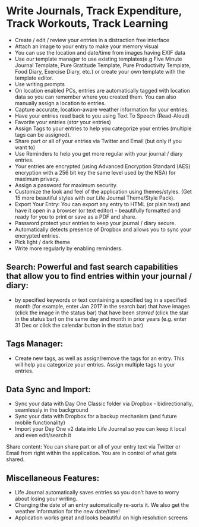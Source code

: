 # Write Journals, Track Expenditure, Track Workouts, Track Learning

- Create / edit / review your entries in a distraction free interface
- Attach an image to your entry to make your memory visual
- You can use the location and date/time from images having EXIF data
- Use our template manager to use existing templates(e.g Five Minute Journal Template, Pure Gratitude Template, Pure Productivity Template, Food Diary, Exercise Diary, etc.) or create your own template with the template editor.
- Use writing prompts
- On location enabled PCs, entries are automatically tagged with location data so you can remember where you created them. You can also manually assign a location to entries.
- Capture accurate, location-aware weather information for your entries.
- Have your entries read back to you using Text To Speech (Read-Aloud)
- Favorite your entries (_star_ your entries)
- Assign Tags to your entries to help you categorize your entries (multiple tags can be assigned).
- Share part or all of your entries via Twitter and Email (but only if you want to)
- Use Reminders to help you get more regular with your journal / diary entries.
- Your entries are encrypted (using Advanced Encryption Standard (AES) encryption with a 256 bit key the same level used by the NSA) for maximum privacy.
- Assign a password for maximum security.
- Customize the look and feel of the application using themes/styles. (Get 15 more beautiful styles with our Life Journal Theme/Style Pack).
- Export Your Entry: You can export any entry to HTML (or plain text) and have it open in a browser (or text editor) - beautifully formatted and ready for you to print or save as a PDF and share.
- Password protect your entries to keep your journal / diary secure.
- Automatically detects presence of Dropbox and allows you to sync your encrypted entries.
- Pick light / dark theme
- Write more regularly by enabling reminders.

## Search: Powerful and fast search capabilities that allow you to find entries within your journal / diary:

- by specified keywords or text containing a specified tag in a specified month (for example, enter Jan 2017 in the search bar) that have images (click the image in the status bar) that have been _starred_ (click the star in the status bar) on the same day and month in prior years (e.g. enter 31 Dec or click the calendar button in the status bar)

## Tags Manager:

- Create new tags, as well as assign/remove the tags for an entry. This will help you categorize your entries. Assign multiple tags to your entries.

## Data Sync and Import:

- Sync your data with Day One Classic folder via Dropbox - bidirectionally, seamlessly in the background
- Sync your data with Dropbox for a backup mechanism (and future mobile functionality)
- Import your Day One v2 data into Life Journal so you can keep it local and even edit/search it

Share content: You can share part or all of your entry text via Twitter or Email from right within the application. You are in control of what gets shared.

## Miscellaneous Features:

- Life Journal automatically saves entries so you don't have to worry about losing your writing.
- Changing the date of an entry automatically re-sorts it. We also get the weather information for the new date/time!
- Application works great and looks beautiful on high resolution screens
